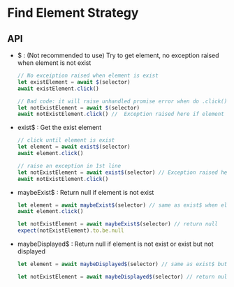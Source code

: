 # Find Element Strategy

## API

* $ : (Not recommended to use) Try to get element, no exception raised when element is not exist
  ```js
  // No exceiption raised when element is exist
  let existElement = await $(selector)
  await existElement.click() 

  // Bad code: it will raise unhandled promise error when do .click()
  let notExistElement = await $(selector)
  await notExistElement.click() //  Exception raised here if element not exist after implicit wait and connection retry.
  ```
* exist$ : Get the exist element
  ```js
  // click until element is exist
  let element = await exist$(selector)
  await element.click()

  // raise an exception in 1st line
  let notExistElement = await exist$(selector) // Exception raised here
  await notExistElement.click()
  ```
* maybeExist$ : Return null if element is not exist
  ```js
  let element = await maybeExist$(selector) // same as exist$ when element is exist
  await element.click()

  let notExistElement = await maybeExist$(selector) // return null
  expect(notExistElement).to.be.null
  ```
* maybeDisplayed$ : Return null if element is not exist or exist but not displayed
  ```js
  let element = await maybeDisplayed$(selector) // same as exist$ but also wait until displayed

  let notExistElement = await maybeDisplayed$(selector) // return null if not exist or not displayed
  ```